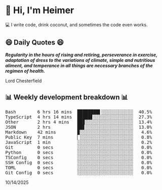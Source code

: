 # 👋 Hi, I'm Heimer

💻 I write code, drink coconut, and sometimes the code even works.

## 😄 Daily Quotes 😄

_**Regularity in the hours of rising and retiring, perseverance in exercise, adaptation of dress to the variations of climate, simple and nutritious aliment, and temperance in all things are necessary branches of the regimen of health.**_

Lord Chesterfield



## 📊 Weekly development breakdown 📊

<pre>Bash        6 hrs 16 mins  ████████▌░░░░░░░░░░░░  40.5%
TypeScript  4 hrs 14 mins  █████▋░░░░░░░░░░░░░░░  27.3%
Other       2 hrs 4 mins   ██▊░░░░░░░░░░░░░░░░░░  13.4%
JSON        2 hrs          ██▋░░░░░░░░░░░░░░░░░░  13.0%
Markdown    42 mins        ▉░░░░░░░░░░░░░░░░░░░░   4.6%
Public Key  7 mins         ▏░░░░░░░░░░░░░░░░░░░░   0.8%
JavaScript  1 min          ░░░░░░░░░░░░░░░░░░░░░   0.2%
Git         0 secs         ░░░░░░░░░░░░░░░░░░░░░   0.0%
Python      0 secs         ░░░░░░░░░░░░░░░░░░░░░   0.0%
TSConfig    0 secs         ░░░░░░░░░░░░░░░░░░░░░   0.0%
SSH Config  0 secs         ░░░░░░░░░░░░░░░░░░░░░   0.0%
TOML        0 secs         ░░░░░░░░░░░░░░░░░░░░░   0.0%
Git Config  0 secs         ░░░░░░░░░░░░░░░░░░░░░   0.0%</pre>

10/14/2025
